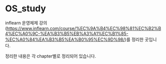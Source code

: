 # OS_study
inflearn 운영체제 강의(https://www.inflearn.com/course/%EC%9A%B4%EC%98%81%EC%B2%B4%EC%A0%9C-%EA%B3%B5%EB%A3%A1%EC%B1%85-%EC%A0%84%EA%B3%B5%EA%B0%95%EC%9D%98/)를 정리한 곳입니다.

정리한 내용은 각 chapter별로 정리되어 있습니다.

